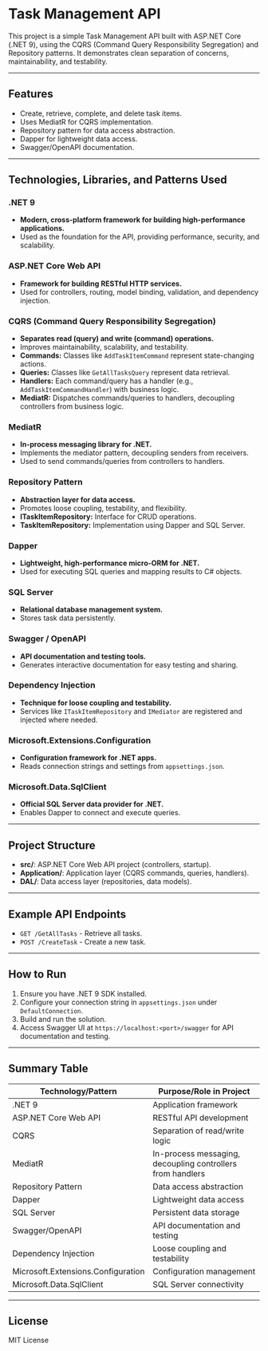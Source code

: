 # Task Management API

This project is a simple Task Management API built with ASP.NET Core (.NET 9), using the CQRS (Command Query Responsibility Segregation) and Repository patterns. It demonstrates clean separation of concerns, maintainability, and testability.

---

## Features

- Create, retrieve, complete, and delete task items.
- Uses MediatR for CQRS implementation.
- Repository pattern for data access abstraction.
- Dapper for lightweight data access.
- Swagger/OpenAPI documentation.

---

## Technologies, Libraries, and Patterns Used

### .NET 9
- **Modern, cross-platform framework for building high-performance applications.**
- Used as the foundation for the API, providing performance, security, and scalability.

### ASP.NET Core Web API
- **Framework for building RESTful HTTP services.**
- Used for controllers, routing, model binding, validation, and dependency injection.

### CQRS (Command Query Responsibility Segregation)
- **Separates read (query) and write (command) operations.**
- Improves maintainability, scalability, and testability.
- **Commands:** Classes like `AddTaskItemCommand` represent state-changing actions.
- **Queries:** Classes like `GetAllTasksQuery` represent data retrieval.
- **Handlers:** Each command/query has a handler (e.g., `AddTaskItemCommandHandler`) with business logic.
- **MediatR:** Dispatches commands/queries to handlers, decoupling controllers from business logic.

### MediatR
- **In-process messaging library for .NET.**
- Implements the mediator pattern, decoupling senders from receivers.
- Used to send commands/queries from controllers to handlers.

### Repository Pattern
- **Abstraction layer for data access.**
- Promotes loose coupling, testability, and flexibility.
- **ITaskItemRepository:** Interface for CRUD operations.
- **TaskItemRepository:** Implementation using Dapper and SQL Server.

### Dapper
- **Lightweight, high-performance micro-ORM for .NET.**
- Used for executing SQL queries and mapping results to C# objects.

### SQL Server
- **Relational database management system.**
- Stores task data persistently.

### Swagger / OpenAPI
- **API documentation and testing tools.**
- Generates interactive documentation for easy testing and sharing.

### Dependency Injection
- **Technique for loose coupling and testability.**
- Services like `ITaskItemRepository` and `IMediator` are registered and injected where needed.

### Microsoft.Extensions.Configuration
- **Configuration framework for .NET apps.**
- Reads connection strings and settings from `appsettings.json`.

### Microsoft.Data.SqlClient
- **Official SQL Server data provider for .NET.**
- Enables Dapper to connect and execute queries.

---

## Project Structure

- **src/**: ASP.NET Core Web API project (controllers, startup).
- **Application/**: Application layer (CQRS commands, queries, handlers).
- **DAL/**: Data access layer (repositories, data models).

---

## Example API Endpoints

- `GET /GetAllTasks` - Retrieve all tasks.
- `POST /CreateTask` - Create a new task.

---

## How to Run

1. Ensure you have .NET 9 SDK installed.
2. Configure your connection string in `appsettings.json` under `DefaultConnection`.
3. Build and run the solution.
4. Access Swagger UI at `https://localhost:<port>/swagger` for API documentation and testing.

---

## Summary Table

| Technology/Pattern         | Purpose/Role in Project                                                                 |
|----------------------------|----------------------------------------------------------------------------------------|
| .NET 9                     | Application framework                                                                 |
| ASP.NET Core Web API       | RESTful API development                                                               |
| CQRS                       | Separation of read/write logic                                                        |
| MediatR                    | In-process messaging, decoupling controllers from handlers                            |
| Repository Pattern         | Data access abstraction                                                               |
| Dapper                     | Lightweight data access                                                               |
| SQL Server                 | Persistent data storage                                                               |
| Swagger/OpenAPI            | API documentation and testing                                                         |
| Dependency Injection       | Loose coupling and testability                                                        |
| Microsoft.Extensions.Configuration | Configuration management                                                      |
| Microsoft.Data.SqlClient   | SQL Server connectivity                                                               |

---

## License

MIT License
